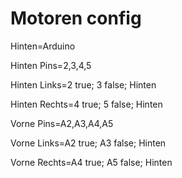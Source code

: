# Motoren config

Hinten=Arduino

Hinten Pins=2,3,4,5

Hinten Links=2 true; 3 false; Hinten

Hinten Rechts=4 true; 5 false; Hinten


Vorne Pins=A2,A3,A4,A5

Vorne Links=A2 true; A3 false; Hinten

Vorne Rechts=A4 true; A5 false; Hinten
